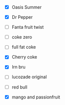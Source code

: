- [x] Oasis Summer
- [x] Dr Pepper
- [ ] Fanta fruit twist
- [ ] coke zero
- [ ] full fat coke
- [x] Cherry coke
- [x] Irn bru
- [ ] lucozade original
- [ ] red bull
- [x] mango and passionfruit



